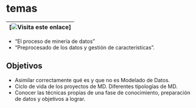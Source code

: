 
# temas 

| [![Visita este enlace]([URL_DE_TU_IMAGEN](https://htmlpreview.github.io/?https://github.com/alexjust-data/Data_mining/blob/main/preProcesadoDatos_gestionCaracteristicas/preProcesadoDatos_gestionCaracteristicas.html))] |
| --- |

* “El proceso de minería de datos” 
* “Preprocesado de los datos y gestión de características”.

## Objetivos

* Asimilar correctamente qué es y que no es Modelado de Datos. 
* Ciclo de vida de los proyectos de MD. Diferentes tipologías de MD. 
* Conocer las técnicas propias de una fase de conocimiento, preparación de datos y objetivos a lograr.
